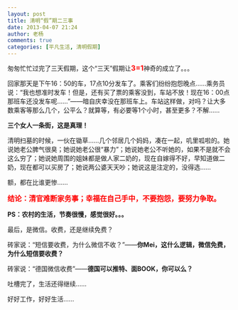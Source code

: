```yaml
---
layout: post
title: 清明“假”期二三事
date: 2013-04-07 21:24
author: 老杨
comments: true
categories: [平凡生活, 清明假期]
---
```

匆匆忙忙过完了三天假期，这个“三天”假期让<span style="font-size: medium; color: #ff0000;"><strong>3=1</strong></span>神奇的成立了。。。

回家那天是下午16：50的车，17点10分发车了。乘客们纷纷抱怨晚点……乘务员说：“我也想准时发车！但是，还有买了票的乘客没到，车站不放！现在16：00点那班车还没发车呢……”——暗自庆幸没在那班车上。车站这样做，对吗？让大多数乘客等那么几个，公平么？就算等，有必要等1个小时，甚至更多？不解……

<!--more-->

<strong>三个女人一条街，这是真理！</strong>

清明扫墓的时候，一伙在锄草……几个邻居几个妈妈，凑在一起，叽里呱啦的。她说她老公脾气很臭；她说她老公很“暴力”；她说她老公不听她的，如果不是就不会这么穷了；她说她周围的姐妹都是做人家二奶的，现在自嫁得不好，早知道做二奶，现在都可以买房了；她说两公婆天天吵；她说这是注定的，没得选……

额，都在比谁更惨……

<span style="color: #ff0000; font-size: medium;"><strong>结论：清官难断家务事；幸福在自己手中，不要抱怨，要努力争取。</strong></span>

<strong>PS：农村的生活，节奏很慢，感觉很好。。。</strong>

最后，是微信。收费，还是继续免费？

砖家说：“短信要收费，为什么微信不收？”——<strong>你Mei，这什么逻辑，微信免费，为什么短信要收费？</strong>

砖家说：“德国微信收费”——<strong>德国可以推特、面BOOK，你可以么？</strong>

吐槽完了，生活还得继续……

好好工作，好好生活……
